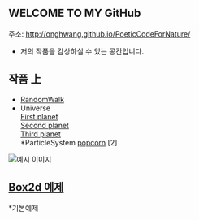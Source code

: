 
## WELCOME TO MY GitHub
 주소: <http://onghwang.github.io/PoeticCodeForNature/>
 * 저의 작품을 감상하실 수 있는 공간입니다.

## 작품 上
 * [RandomWalk](./RandomWalk/)
 * Universe <br/>
 [First planet](./universe/1)<br/>
 [Second planet](./universe/2)<br/>
 [Third planet](./universe/3)<br/>
 *ParticleSystem
 [popcorn](./Particlesystem/1)
 [2]


 ![예시 이미지](./example_img.png)

## [Box2d 예제](./Boxes/)
 *기본예제

